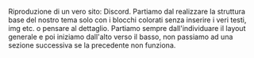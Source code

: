 Riproduzione di un vero sito: Discord.
Partiamo dal realizzare la struttura base del nostro tema solo con i blocchi colorati senza inserire i veri testi, img etc. o pensare al dettaglio. 
Partiamo sempre dall'individuare il layout generale e poi iniziamo dall'alto verso il basso, non passiamo ad una sezione successiva se la precedente non funziona.
